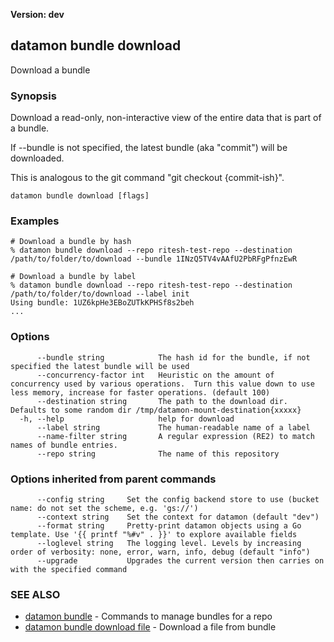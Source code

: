 **Version: dev**

## datamon bundle download

Download a bundle

### Synopsis

Download a read-only, non-interactive view of the entire data
that is part of a bundle.

If --bundle is not specified, the latest bundle (aka "commit") will be downloaded.

This is analogous to the git command "git checkout {commit-ish}".

```
datamon bundle download [flags]
```

### Examples

```
# Download a bundle by hash
% datamon bundle download --repo ritesh-test-repo --destination /path/to/folder/to/download --bundle 1INzQ5TV4vAAfU2PbRFgPfnzEwR

# Download a bundle by label
% datamon bundle download --repo ritesh-test-repo --destination /path/to/folder/to/download --label init
Using bundle: 1UZ6kpHe3EBoZUTkKPHSf8s2beh
...

```

### Options

```
      --bundle string            The hash id for the bundle, if not specified the latest bundle will be used
      --concurrency-factor int   Heuristic on the amount of concurrency used by various operations.  Turn this value down to use less memory, increase for faster operations. (default 100)
      --destination string       The path to the download dir. Defaults to some random dir /tmp/datamon-mount-destination{xxxxx}
  -h, --help                     help for download
      --label string             The human-readable name of a label
      --name-filter string       A regular expression (RE2) to match names of bundle entries.
      --repo string              The name of this repository
```

### Options inherited from parent commands

```
      --config string     Set the config backend store to use (bucket name: do not set the scheme, e.g. 'gs://')
      --context string    Set the context for datamon (default "dev")
      --format string     Pretty-print datamon objects using a Go template. Use '{{ printf "%#v" . }}' to explore available fields
      --loglevel string   The logging level. Levels by increasing order of verbosity: none, error, warn, info, debug (default "info")
      --upgrade           Upgrades the current version then carries on with the specified command
```

### SEE ALSO

* [datamon bundle](datamon_bundle.md)	 - Commands to manage bundles for a repo
* [datamon bundle download file](datamon_bundle_download_file.md)	 - Download a file from bundle

